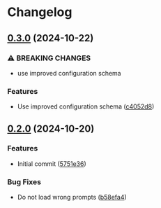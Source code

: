 # Changelog

## [0.3.0](https://github.com/Djiit/vscode-custom-prompts/compare/v0.2.0...v0.3.0) (2024-10-22)


### ⚠ BREAKING CHANGES

* use improved configuration schema

### Features

* Use improved configuration schema ([c4052d8](https://github.com/Djiit/vscode-custom-prompts/commit/c4052d8ebbbe6986b5c356ec76121e83d40a6ad6))

## [0.2.0](https://github.com/Djiit/vscode-custom-prompts/compare/vscode-custom-prompts-v0.1.2...vscode-custom-prompts-v0.2.0) (2024-10-20)


### Features

* Initial commit ([5751e36](https://github.com/Djiit/vscode-custom-prompts/commit/5751e364f6419a7d4337e4f02a486c7fcd5fdb39))


### Bug Fixes

* Do not load wrong prompts ([b58efa4](https://github.com/Djiit/vscode-custom-prompts/commit/b58efa4fb3e87767508f789f293cdf228cfb5332))
